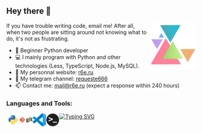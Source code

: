<!--- Hello Developers 
<p align="center" dir="auto">
 <a target="_blank" rel="noopener noreferrer" href="assets/github-snake.svg"><img width="600" src="assets/github-snake.svg" alt="snake" style="max-width: 100%;"></a>
</p>
--->
## Hey there 👋

<img width="25%" align="right" alt="Gauthier" src="assets\21312312312321.png" />

If you have trouble writing code, email me! After all, when two people are sitting around not knowing what to do, it's not as frustrating.

- 📖 Beginner Python developer
- 💻 I mainly program with Python and other technologies (Less, TypeScript, Node.js, MySQL).
- 🔗 My personnal website: [r6e.ru](https://r6e.ru/)
- 🔗 My telegram channel: [requeste666](https://t.me/requeste666)
- 📫 Contact me: [mail@r6e.ru](mailto:mail@r6e.ru) (expect a response within 240 hours)
### Languages and Tools: 


<img align="left" alt="Python" width="35px" src="https://raw.githubusercontent.com/github/explore/80688e429a7d4ef2fca1e82350fe8e3517d3494d/topics/python/python.png" />
<img align="left" alt="Git" width="35px" src="https://raw.githubusercontent.com/github/explore/80688e429a7d4ef2fca1e82350fe8e3517d3494d/topics/git/git.png" />
<img align="left" alt="Visual Studio Code" width="35px" src="https://raw.githubusercontent.com/github/explore/80688e429a7d4ef2fca1e82350fe8e3517d3494d/topics/visual-studio-code/visual-studio-code.png" />
<img align="left" alt="Terminal" width="35px" src="https://raw.githubusercontent.com/github/explore/80688e429a7d4ef2fca1e82350fe8e3517d3494d/topics/terminal/terminal.png" />

<a href="https://git.io/typing-svg"><img src="https://readme-typing-svg.demolab.com?font=Fira+Code&pause=1000&random=false&width=435&lines=Python+developer+of+discord+bots;Essence+-+discord.gg%2FTEduvvsxAN" alt="Typing SVG" /></a>

<!--- HASH: 2984001637871 --->
<!--- HASH: 9859114619736 --->
<!--- HASH: 4888932851724 --->
<!--- HASH: 5783379983160 --->
<!--- HASH: 5099774236026 --->
<!--- HASH: 2741032841412 --->
<!--- HASH: 2279066815565 --->
<!--- HASH: 205994472320 --->
<!--- HASH: 4954582615017 --->
<!--- HASH: 8929877005710 --->
<!--- HASH: 3414246393549 --->
<!--- HASH: 3536146071236 --->
<!--- HASH: 2145097493652 --->
<!--- HASH: 9670283025810 --->
<!--- HASH: 9405778556627 --->
<!--- HASH: 9569747707546 --->
<!--- HASH: 5845424145482 --->
<!--- HASH: 3350479501326 --->
<!--- HASH: 5092690697131 --->
<!--- HASH: 8509548128165 --->
